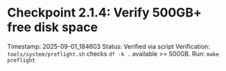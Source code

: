 # Checkpoint 2.1.4: Verify 500GB+ free disk space
Timestamp: 2025-09-01_184603
Status: Verified via script
Verification: `tools/system/preflight.sh` checks `df -k .` available >= 500GB.
Run: `make preflight`

